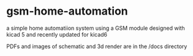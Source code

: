 # gsm-home-automation
a simple home automatiion system using a GSM module designed with kicad 5 and recently updated for kicad6

PDFs and images of schematic and 3d render are in the /docs directory
